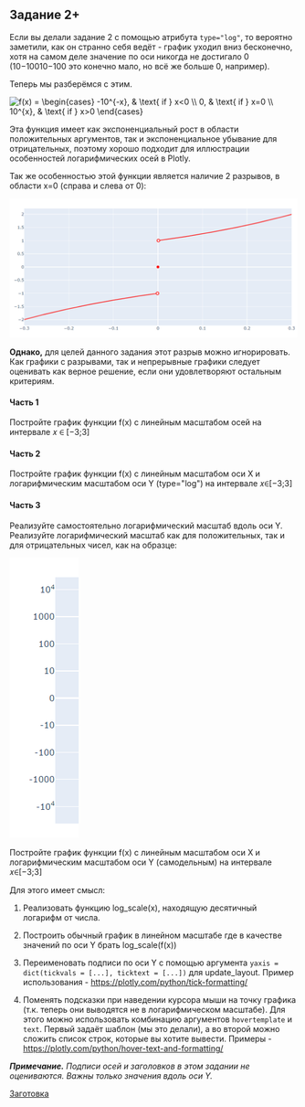 ## Задание 2+

Если вы делали задание 2 с помощью атрибута ```type="log"```, то вероятно заметили, как он странно себя ведёт - график уходил вниз бесконечно, хотя на самом деле значение по оси никогда не достигало 0 (10−10010−100 это конечно мало, но всё же больше 0, например).

Теперь мы разберёмся с этим.

<img src="https://latex.codecogs.com/svg.image?f(x)&space;=&space;\begin{cases}&space;-10^{-x},&space;&&space;\text{&space;if&space;}&space;x<0&space;\\&space;0,&space;&&space;\text{&space;if&space;}&space;x=0&space;\\&space;10^{x},&space;&&space;\text{&space;if&space;}&space;x>0&space;\end{cases}" title="f(x) = \begin{cases} -10^{-x}, & \text{ if } x<0 \\ 0, & \text{ if } x=0 \\ 10^{x}, & \text{ if } x>0 \end{cases}" />

Эта функция имеет как экспоненциальный рост в области положительных аргументов, так и экспоненциальное убывание для отрицательных, поэтому хорошо подходит для иллюстрации особенностей логарифмических осей в Plotly.

Так же особенностью этой функции является наличие 2 разрывов, в области x=0 (справа и слева от 0):

![alt tag](https://github.com/Xelerezex/learning-space/blob/learning-space/stepik-courses/stepik-practice-python-math/09-facultative-2/10.6-plotly-part-1/step-06/Source/1.png)

**Однако,** для целей данного задания этот разрыв можно игнорировать. Как графики с разрывами, так и непрерывные графики следует оценивать как верное решение, если они удовлетворяют остальным критериям.

#### Часть 1

Постройте график функции f(x) с линейным масштабом осей на интервале 𝑥 ∈ [−3;3]

#### Часть 2

Постройте график функции f(x) с линейным масштабом оси X и логарифмическим масштабом оси Y (type="log") на интервале 𝑥∈[−3;3]

#### Часть 3

Реализуйте самостоятельно логарифмический масштаб вдоль оси Y. Реализуйте логарифмический масштаб как для положительных, так и для отрицательных чисел, как на образце:

![alt tag](https://github.com/Xelerezex/learning-space/blob/learning-space/stepik-courses/stepik-practice-python-math/09-facultative-2/10.6-plotly-part-1/step-06/Source/2.png)

Постройте график функции f(x) с линейным масштабом оси X и логарифмическим масштабом оси Y (самодельным) на интервале 𝑥∈[−3;3]

Для этого имеет смысл:

1.    Реализовать функцию log_scale(x), находящую десятичный логарифм от числа.

2.    Построить обычный график в линейном масштабе где в качестве значений по оси Y брать log_scale(f(x))

3.    Переименовать подписи по оси Y с помощью аргумента ```yaxis = dict(tickvals = [...], ticktext = [...])``` для update_layout. Пример использования - https://plotly.com/python/tick-formatting/

4.    Поменять подсказки при наведении курсора мыши на точку графика (т.к. теперь они выводятся не в логарифмическом масштабе). Для этого можно использовать комбинацию аргументов ```hovertemplate``` и ```text```. Первый задаёт шаблон (мы это делали), а во второй можно сложить список строк, которые вы хотите вывести. Примеры - https://plotly.com/python/hover-text-and-formatting/

***Примечание.*** _Подписи осей и заголовков в этом задании не оцениваются. Важны только значения вдоль оси Y._

[Заготовка](https://stepik.org/media/attachments/lesson/360195/2_PLUS.ipynb)
